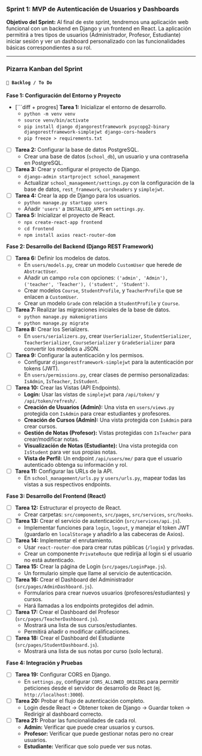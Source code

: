 
### **Sprint 1: MVP de Autenticación de Usuarios y Dashboards**

**Objetivo del Sprint:** Al final de este sprint, tendremos una aplicación web funcional con un backend en Django y un frontend en React. La aplicación permitirá a tres tipos de usuarios (Administrador, Profesor, Estudiante) iniciar sesión y ver un dashboard personalizado con las funcionalidades básicas correspondientes a su rol.

---

### Pizarra Kanban del Sprint

#### `📝 Backlog / To Do`

**Fase 1: Configuración del Entorno y Proyecto**
- [```diff + progres] **Tarea 1:** Inicializar el entorno de desarrollo.
  - `python -m venv venv`
  - `source venv/bin/activate`
  - `pip install django djangorestframework psycopg2-binary djangorestframework-simplejwt django-cors-headers`
  - `pip freeze > requirements.txt`
- [ ] **Tarea 2:** Configurar la base de datos PostgreSQL.
  - Crear una base de datos (`school_db`), un usuario y una contraseña en PostgreSQL.
- [ ] **Tarea 3:** Crear y configurar el proyecto de Django.
  - `django-admin startproject school_management`
  - Actualizar `school_management/settings.py` con la configuración de la base de datos, `rest_framework`, `corsheaders` y `simplejwt`.
- [ ] **Tarea 4:** Crear la app de Django para los usuarios.
  - `python manage.py startapp users`
  - Añadir `'users'` a `INSTALLED_APPS` en `settings.py`.
- [ ] **Tarea 5:** Inicializar el proyecto de React.
  - `npx create-react-app frontend`
  - `cd frontend`
  - `npm install axios react-router-dom`

**Fase 2: Desarrollo del Backend (Django REST Framework)**
- [ ] **Tarea 6:** Definir los modelos de datos.
  - En `users/models.py`, crear un modelo `CustomUser` que herede de `AbstractUser`.
  - Añadir un campo `role` con opciones: `('admin', 'Admin'), ('teacher', 'Teacher'), ('student', 'Student')`.
  - Crear modelos `Course`, `StudentProfile`, y `TeacherProfile` que se enlacen a `CustomUser`.
  - Crear un modelo `Grade` con relación a `StudentProfile` y `Course`.
- [ ] **Tarea 7:** Realizar las migraciones iniciales de la base de datos.
  - `python manage.py makemigrations`
  - `python manage.py migrate`
- [ ] **Tarea 8:** Crear los Serializers.
  - En `users/serializers.py`, crear `UserSerializer`, `StudentSerializer`, `TeacherSerializer`, `CourseSerializer` y `GradeSerializer` para convertir los modelos a JSON.
- [ ] **Tarea 9:** Configurar la autenticación y los permisos.
  - Configurar `djangorestframework-simplejwt` para la autenticación por tokens (JWT).
  - En `users/permissions.py`, crear clases de permiso personalizadas: `IsAdmin`, `IsTeacher`, `IsStudent`.
- [ ] **Tarea 10:** Crear las Vistas (API Endpoints).
  - **Login:** Usar las vistas de `simplejwt` para `/api/token/` y `/api/token/refresh/`.
  - **Creación de Usuarios (Admin):** Una vista en `users/views.py` protegida con `IsAdmin` para crear estudiantes y profesores.
  - **Creación de Cursos (Admin):** Una vista protegida con `IsAdmin` para crear cursos.
  - **Gestión de Notas (Profesor):** Vistas protegidas con `IsTeacher` para crear/modificar notas.
  - **Visualización de Notas (Estudiante):** Una vista protegida con `IsStudent` para ver sus propias notas.
  - **Vista de Perfil:** Un endpoint `/api/users/me/` para que el usuario autenticado obtenga su información y rol.
- [ ] **Tarea 11:** Configurar las URLs de la API.
  - En `school_management/urls.py` y `users/urls.py`, mapear todas las vistas a sus respectivos endpoints.

**Fase 3: Desarrollo del Frontend (React)**
- [ ] **Tarea 12:** Estructurar el proyecto de React.
  - Crear carpetas: `src/components`, `src/pages`, `src/services`, `src/hooks`.
- [ ] **Tarea 13:** Crear el servicio de autenticación (`src/services/api.js`).
  - Implementar funciones para `login`, `logout`, y manejar el token JWT (guardarlo en `localStorage` y añadirlo a las cabeceras de Axios).
- [ ] **Tarea 14:** Implementar el enrutamiento.
  - Usar `react-router-dom` para crear rutas públicas (`/login`) y privadas.
  - Crear un componente `PrivateRoute` que redirija al login si el usuario no está autenticado.
- [ ] **Tarea 15:** Crear la página de Login (`src/pages/LoginPage.js`).
  - Un formulario simple que llame al servicio de autenticación.
- [ ] **Tarea 16:** Crear el Dashboard del Administrador (`src/pages/AdminDashboard.js`).
  - Formularios para crear nuevos usuarios (profesores/estudiantes) y cursos.
  - Hará llamadas a los endpoints protegidos del admin.
- [ ] **Tarea 17:** Crear el Dashboard del Profesor (`src/pages/TeacherDashboard.js`).
  - Mostrará una lista de sus cursos/estudiantes.
  - Permitirá añadir o modificar calificaciones.
- [ ] **Tarea 18:** Crear el Dashboard del Estudiante (`src/pages/StudentDashboard.js`).
  - Mostrará una lista de sus notas por curso (solo lectura).

**Fase 4: Integración y Pruebas**
- [ ] **Tarea 19:** Configurar CORS en Django.
  - En `settings.py`, configurar `CORS_ALLOWED_ORIGINS` para permitir peticiones desde el servidor de desarrollo de React (ej. `http://localhost:3000`).
- [ ] **Tarea 20:** Probar el flujo de autenticación completo.
  - Login desde React -> Obtener token de Django -> Guardar token -> Redirigir al dashboard correcto.
- [ ] **Tarea 21:** Probar las funcionalidades de cada rol.
  - **Admin:** Verificar que puede crear usuarios y cursos.
  - **Profesor:** Verificar que puede gestionar notas pero no crear usuarios.
  - **Estudiante:** Verificar que solo puede ver sus notas.